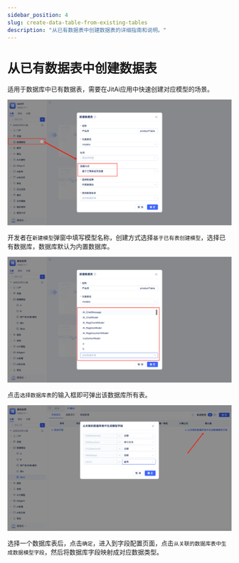 ```yaml
---
sidebar_position: 4
slug: create-data-table-from-existing-tables
description: "从已有数据表中创建数据表的详细指南和说明。"
---
```


# 从已有数据表中创建数据表

适用于数据库中已有数据表，需要在JitAi应用中快速创建对应模型的场景。

![基于数据库表创建模型](./img/based-on-existing-data-model.png)

开发者在`新建模型`弹窗中填写模型名称，创建方式选择`基于已有表创建模型`，选择已有数据库，数据库默认为内置数据库。

![选择数据表](./img/select-data-table.png)

点击`选择数据库表`的输入框即可弹出该数据库所有表。

![字段映射](./img/field-mapping.png)

选择一个数据库表后，点击`确定`，进入到字段配置页面，点击`从关联的数据库表中生成数据模型字段`，然后将数据库字段映射成对应数据类型。
